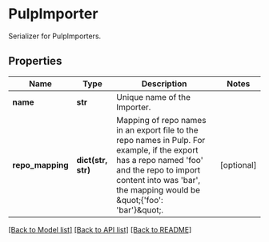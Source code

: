 # PulpImporter

Serializer for PulpImporters.
## Properties
Name | Type | Description | Notes
------------ | ------------- | ------------- | -------------
**name** | **str** | Unique name of the Importer. | 
**repo_mapping** | **dict(str, str)** | Mapping of repo names in an export file to the repo names in Pulp. For example, if the export has a repo named &#39;foo&#39; and the repo to import content into was &#39;bar&#39;, the mapping would be \&quot;{&#39;foo&#39;: &#39;bar&#39;}\&quot;. | [optional] 

[[Back to Model list]](../README.md#documentation-for-models) [[Back to API list]](../README.md#documentation-for-api-endpoints) [[Back to README]](../README.md)


